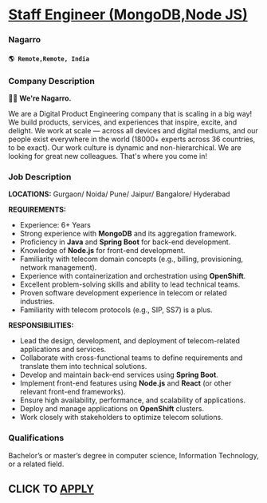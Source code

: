 # [Staff Engineer (MongoDB,Node JS)](https://www.remotewlb.com/apply/staff-engineer-mongodb-node-js)  
### Nagarro  
#### `🌎 Remote,Remote, India`  

### **Company Description**

 **👋🏼** **We're Nagarro.**

We are a Digital Product Engineering company that is scaling in a big way! We build products, services, and experiences that inspire, excite, and delight. We work at scale — across all devices and digital mediums, and our people exist everywhere in the world (18000+ experts across 36 countries, to be exact). Our work culture is dynamic and non-hierarchical. We are looking for great new colleagues. That's where you come in!

###  **Job Description**

 **LOCATIONS:** Gurgaon/ Noida/ Pune/ Jaipur/ Bangalore/ Hyderabad

 **REQUIREMENTS:**

  * Experience: 6+ Years
  * Strong experience with **MongoDB** and its aggregation framework.
  * Proficiency in **Java** and **Spring Boot** for back-end development.
  * Knowledge of **Node.js** for front-end development.
  * Familiarity with telecom domain concepts (e.g., billing, provisioning, network management).
  * Experience with containerization and orchestration using **OpenShift**.
  * Excellent problem-solving skills and ability to lead technical teams.
  * Proven software development experience in telecom or related industries.
  * Familiarity with telecom protocols (e.g., SIP, SS7) is a plus.

**RESPONSIBILITIES:**

  * Lead the design, development, and deployment of telecom-related applications and services.
  * Collaborate with cross-functional teams to define requirements and translate them into technical solutions.
  * Develop and maintain back-end services using **Spring Boot**.
  * Implement front-end features using **Node.js** and **React** (or other relevant front-end frameworks).
  * Ensure high availability, performance, and scalability of applications.
  * Deploy and manage applications on **OpenShift** clusters.
  * Work closely with stakeholders to optimize telecom solutions.

###  **Qualifications**

Bachelor’s or master’s degree in computer science, Information Technology, or a related field.

  
## CLICK TO [APPLY](https://www.remotewlb.com/apply/staff-engineer-mongodb-node-js)

